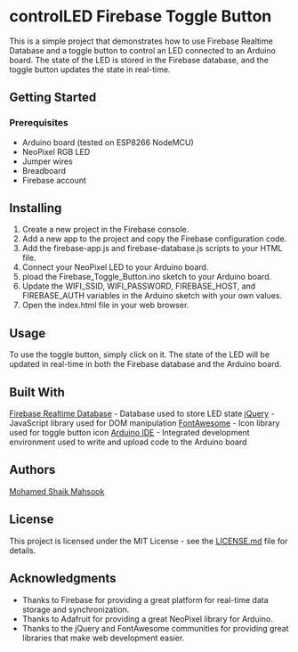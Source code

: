 # controlLED Firebase Toggle Button
This is a simple project that demonstrates how to use Firebase Realtime Database and a toggle button to control an LED connected to an Arduino board. The state of the LED is stored in the Firebase database, and the toggle button updates the state in real-time.

## Getting Started
### Prerequisites
* Arduino board (tested on ESP8266 NodeMCU)
* NeoPixel RGB LED
* Jumper wires
* Breadboard
* Firebase account

## Installing
1. Create a new project in the Firebase console.
2. Add a new app to the project and copy the Firebase configuration code.
3. Add the firebase-app.js and firebase-database.js scripts to your HTML file.
4. Connect your NeoPixel LED to your Arduino board.
5. pload the Firebase_Toggle_Button.ino sketch to your Arduino board.
6. Update the WIFI_SSID, WIFI_PASSWORD, FIREBASE_HOST, and FIREBASE_AUTH variables in the Arduino sketch with your own values.
7. Open the index.html file in your web browser.

## Usage
To use the toggle button, simply click on it. The state of the LED will be updated in real-time in both the Firebase database and the Arduino board.

## Built With
[Firebase Realtime Database](https://firebase.google.com/docs/database) - Database used to store LED state
[jQuery](https://jquery.com/) - JavaScript library used for DOM manipulation
[FontAwesome](https://fontawesome.com/) - Icon library used for toggle button icon
[Arduino IDE](https://www.arduino.cc/en/software) - Integrated development environment used to write and upload code to the Arduino board

## Authors
[Mohamed Shaik Mahsook](https://github.com/mahsook3)

## License
This project is licensed under the MIT License - see the [LICENSE.md](./LICENSE.md) file for details.

## Acknowledgments
* Thanks to Firebase for providing a great platform for real-time data storage and synchronization.
* Thanks to Adafruit for providing a great NeoPixel library for Arduino.
* Thanks to the jQuery and FontAwesome communities for providing great libraries that make web development easier.
